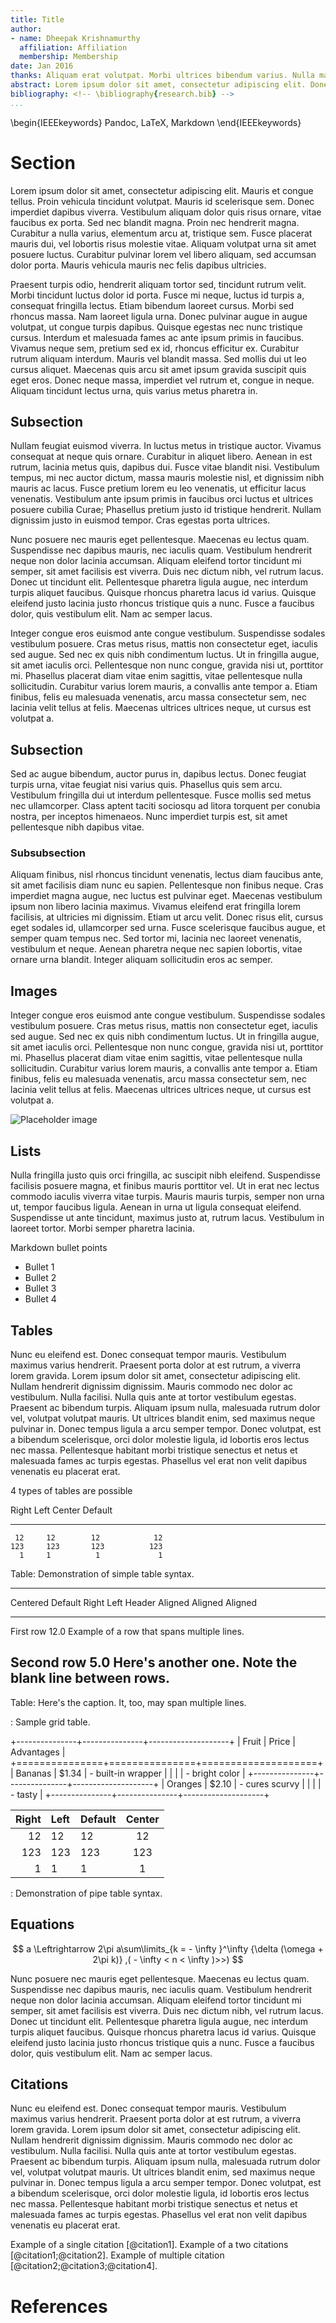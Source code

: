 ```yaml
---
title: Title
author:
- name: Dheepak Krishnamurthy
  affiliation: Affiliation
  membership: Membership
date: Jan 2016
thanks: Aliquam erat volutpat. Morbi ultrices bibendum varius. Nulla malesuada, ante nec sollicitudin placerat, metus quam efficitur diam, vel egestas neque ante id lorem. Maecenas gravida pellentesque lacus sed vehicula. Fusce sodales vehicula congue. Donec sagittis pharetra ipsum quis pharetra. Nulla ante lacus, vehicula vel blandit efficitur, tristique at libero. Cras scelerisque, leo ut vulputate ultricies, ante turpis ullamcorper justo, ac gravida ligula sapien non lorem. Donec venenatis facilisis orci. Mauris sollicitudin gravida nisl sollicitudin tincidunt. Praesent eu tristique lacus, iaculis consequat nisl. Sed accumsan ut erat eu gravida. Nunc condimentum varius vulputate. Sed in metus varius, ultrices ex non, sollicitudin velit.
abstract: Lorem ipsum dolor sit amet, consectetur adipiscing elit. Donec faucibus vulputate orci, eget lobortis urna cursus vel. Donec tristique nec magna sed lacinia. Aenean imperdiet ultrices turpis nec lacinia. Duis a quam ornare, auctor lacus eu, blandit ligula. Integer ac velit maximus, congue sem at, fringilla odio. Quisque tincidunt bibendum odio, non condimentum tellus auctor in. Sed mattis ultrices enim in laoreet. Suspendisse eget arcu eros. Mauris vel ante non quam dapibus blandit. Sed consequat blandit odio, et pretium massa ultricies eget. Praesent congue purus est, quis tristique ante euismod sit amet.
bibliography: <!-- \bibliography{research.bib} -->
...
```


\begin{IEEEkeywords}
Pandoc, LaTeX, Markdown
\end{IEEEkeywords}

# Section

Lorem ipsum dolor sit amet, consectetur adipiscing elit. Mauris et congue tellus. Proin vehicula tincidunt volutpat. Mauris id scelerisque sem. Donec imperdiet dapibus viverra. Vestibulum aliquam dolor quis risus ornare, vitae faucibus ex porta. Sed nec blandit magna. Proin nec hendrerit magna. Curabitur a nulla varius, elementum arcu at, tristique sem. Fusce placerat mauris dui, vel lobortis risus molestie vitae. Aliquam volutpat urna sit amet posuere luctus. Curabitur pulvinar lorem vel libero aliquam, sed accumsan dolor porta. Mauris vehicula mauris nec felis dapibus ultricies.

Praesent turpis odio, hendrerit aliquam tortor sed, tincidunt rutrum velit. Morbi tincidunt luctus dolor id porta. Fusce mi neque, luctus id turpis a, consequat fringilla lectus. Etiam bibendum laoreet cursus. Morbi sed rhoncus massa. Nam laoreet ligula urna. Donec pulvinar augue in augue volutpat, ut congue turpis dapibus. Quisque egestas nec nunc tristique cursus. Interdum et malesuada fames ac ante ipsum primis in faucibus. Vivamus neque sem, pretium sed ex id, rhoncus efficitur ex. Curabitur rutrum aliquam interdum. Mauris vel blandit massa. Sed mollis dui ut leo cursus aliquet. Maecenas quis arcu sit amet ipsum gravida suscipit quis eget eros. Donec neque massa, imperdiet vel rutrum et, congue in neque. Aliquam tincidunt lectus urna, quis varius metus pharetra in.

## Subsection

Nullam feugiat euismod viverra. In luctus metus in tristique auctor. Vivamus consequat at neque quis ornare. Curabitur in aliquet libero. Aenean in est rutrum, lacinia metus quis, dapibus dui. Fusce vitae blandit nisi. Vestibulum tempus, mi nec auctor dictum, massa mauris molestie nisl, et dignissim nibh mauris ac lacus. Fusce pretium lorem eu leo venenatis, ut efficitur lacus venenatis. Vestibulum ante ipsum primis in faucibus orci luctus et ultrices posuere cubilia Curae; Phasellus pretium justo id tristique hendrerit. Nullam dignissim justo in euismod tempor. Cras egestas porta ultrices.

Nunc posuere nec mauris eget pellentesque. Maecenas eu lectus quam. Suspendisse nec dapibus mauris, nec iaculis quam. Vestibulum hendrerit neque non dolor lacinia accumsan. Aliquam eleifend tortor tincidunt mi semper, sit amet facilisis est viverra. Duis nec dictum nibh, vel rutrum lacus. Donec ut tincidunt elit. Pellentesque pharetra ligula augue, nec interdum turpis aliquet faucibus. Quisque rhoncus pharetra lacus id varius. Quisque eleifend justo lacinia justo rhoncus tristique quis a nunc. Fusce a faucibus dolor, quis vestibulum elit. Nam ac semper lacus.


Integer congue eros euismod ante congue vestibulum. Suspendisse sodales vestibulum posuere. Cras metus risus, mattis non consectetur eget, iaculis sed augue. Sed nec ex quis nibh condimentum luctus. Ut in fringilla augue, sit amet iaculis orci. Pellentesque non nunc congue, gravida nisi ut, porttitor mi. Phasellus placerat diam vitae enim sagittis, vitae pellentesque nulla sollicitudin. Curabitur varius lorem mauris, a convallis ante tempor a. Etiam finibus, felis eu malesuada venenatis, arcu massa consectetur sem, nec lacinia velit tellus at felis. Maecenas ultrices ultrices neque, ut cursus est volutpat a.

## Subsection

Sed ac augue bibendum, auctor purus in, dapibus lectus. Donec feugiat turpis urna, vitae feugiat nisi varius quis. Phasellus quis sem arcu. Vestibulum fringilla dui ut interdum pellentesque. Fusce mollis sed metus nec ullamcorper. Class aptent taciti sociosqu ad litora torquent per conubia nostra, per inceptos himenaeos. Nunc imperdiet turpis est, sit amet pellentesque nibh dapibus vitae.

### Subsubsection

Aliquam finibus, nisl rhoncus tincidunt venenatis, lectus diam faucibus ante, sit amet facilisis diam nunc eu sapien. Pellentesque non finibus neque. Cras imperdiet magna augue, nec luctus est pulvinar eget. Maecenas vestibulum ipsum non libero lacinia maximus. Vivamus eleifend erat fringilla lorem facilisis, at ultricies mi dignissim. Etiam ut arcu velit. Donec risus elit, cursus eget sodales id, ullamcorper sed urna. Fusce scelerisque faucibus augue, et semper quam tempus nec. Sed tortor mi, lacinia nec laoreet venenatis, vestibulum et neque. Aenean pharetra neque nec sapien lobortis, vitae ornare urna blandit. Integer aliquam sollicitudin eros ac semper.

## Images

Integer congue eros euismod ante congue vestibulum. Suspendisse sodales vestibulum posuere. Cras metus risus, mattis non consectetur eget, iaculis sed augue. Sed nec ex quis nibh condimentum luctus. Ut in fringilla augue, sit amet iaculis orci. Pellentesque non nunc congue, gravida nisi ut, porttitor mi. Phasellus placerat diam vitae enim sagittis, vitae pellentesque nulla sollicitudin. Curabitur varius lorem mauris, a convallis ante tempor a. Etiam finibus, felis eu malesuada venenatis, arcu massa consectetur sem, nec lacinia velit tellus at felis. Maecenas ultrices ultrices neque, ut cursus est volutpat a.

![Placeholder image](figures/placeholder.jpg)

## Lists

Nulla fringilla justo quis orci fringilla, ac suscipit nibh eleifend. Suspendisse facilisis posuere magna, et finibus mauris porttitor vel. Ut in erat nec lectus commodo iaculis viverra vitae turpis. Mauris mauris turpis, semper non urna ut, tempor faucibus ligula. Aenean in urna ut ligula consequat eleifend. Suspendisse ut ante tincidunt, maximus justo at, rutrum lacus. Vestibulum in laoreet tortor. Morbi semper pharetra lacinia.


Markdown bullet points

* Bullet 1
* Bullet 2
* Bullet 3
* Bullet 4

## Tables

Nunc eu eleifend est. Donec consequat tempor mauris. Vestibulum maximus varius hendrerit. Praesent porta dolor at est rutrum, a viverra lorem gravida. Lorem ipsum dolor sit amet, consectetur adipiscing elit. Nullam hendrerit dignissim dignissim. Mauris commodo nec dolor ac vestibulum. Nulla facilisi. Nulla quis ante at tortor vestibulum egestas. Praesent ac bibendum turpis. Aliquam ipsum nulla, malesuada rutrum dolor vel, volutpat volutpat mauris. Ut ultrices blandit enim, sed maximus neque pulvinar in. Donec tempus ligula a arcu semper tempor. Donec volutpat, est a bibendum scelerisque, orci dolor molestie ligula, id lobortis eros lectus nec massa. Pellentesque habitant morbi tristique senectus et netus et malesuada fames ac turpis egestas. Phasellus vel erat non velit dapibus venenatis eu placerat erat.

4 types of tables are possible

  Right     Left     Center     Default
-------     ------ ----------   -------
     12     12        12            12
    123     123       123          123
      1     1          1             1

Table:  Demonstration of simple table syntax.

-------------------------------------------------------------
 Centered   Default           Right Left
  Header    Aligned         Aligned Aligned
----------- ------- --------------- -------------------------
   First    row                12.0 Example of a row that
                                    spans multiple lines.

  Second    row                 5.0 Here's another one. Note
                                    the blank line between
                                    rows.
-------------------------------------------------------------

Table: Here's the caption. It, too, may span
multiple lines.


: Sample grid table.

+---------------+---------------+--------------------+
| Fruit         | Price         | Advantages         |
+===============+===============+====================+
| Bananas       | $1.34         | - built-in wrapper |
|               |               | - bright color     |
+---------------+---------------+--------------------+
| Oranges       | $2.10         | - cures scurvy     |
|               |               | - tasty            |
+---------------+---------------+--------------------+

| Right | Left | Default | Center |
|------:|:-----|---------|:------:|
|   12  |  12  |    12   |    12  |
|  123  |  123 |   123   |   123  |
|    1  |    1 |     1   |     1  |

  : Demonstration of pipe table syntax.

## Equations


$$ a \Leftrightarrow 2\pi a\sum\limits_{k =  - \infty }^\infty  {\delta (\omega  + 2\pi k)} ,( - \infty  < n < \infty )>>)  $$

Nunc posuere nec mauris eget pellentesque. Maecenas eu lectus quam. Suspendisse nec dapibus mauris, nec iaculis quam. Vestibulum hendrerit neque non dolor lacinia accumsan. Aliquam eleifend tortor tincidunt mi semper, sit amet facilisis est viverra. Duis nec dictum nibh, vel rutrum lacus. Donec ut tincidunt elit. Pellentesque pharetra ligula augue, nec interdum turpis aliquet faucibus. Quisque rhoncus pharetra lacus id varius. Quisque eleifend justo lacinia justo rhoncus tristique quis a nunc. Fusce a faucibus dolor, quis vestibulum elit. Nam ac semper lacus.


## Citations

Nunc eu eleifend est. Donec consequat tempor mauris. Vestibulum maximus varius hendrerit. Praesent porta dolor at est rutrum, a viverra lorem gravida. Lorem ipsum dolor sit amet, consectetur adipiscing elit. Nullam hendrerit dignissim dignissim. Mauris commodo nec dolor ac vestibulum. Nulla facilisi. Nulla quis ante at tortor vestibulum egestas. Praesent ac bibendum turpis. Aliquam ipsum nulla, malesuada rutrum dolor vel, volutpat volutpat mauris. Ut ultrices blandit enim, sed maximus neque pulvinar in. Donec tempus ligula a arcu semper tempor. Donec volutpat, est a bibendum scelerisque, orci dolor molestie ligula, id lobortis eros lectus nec massa. Pellentesque habitant morbi tristique senectus et netus et malesuada fames ac turpis egestas. Phasellus vel erat non velit dapibus venenatis eu placerat erat.

Example of a single citation [@citation1]. Example of a two citations [@citation1;@citation2]. Example of multiple citation [@citation2;@citation3;@citation4].

# References
